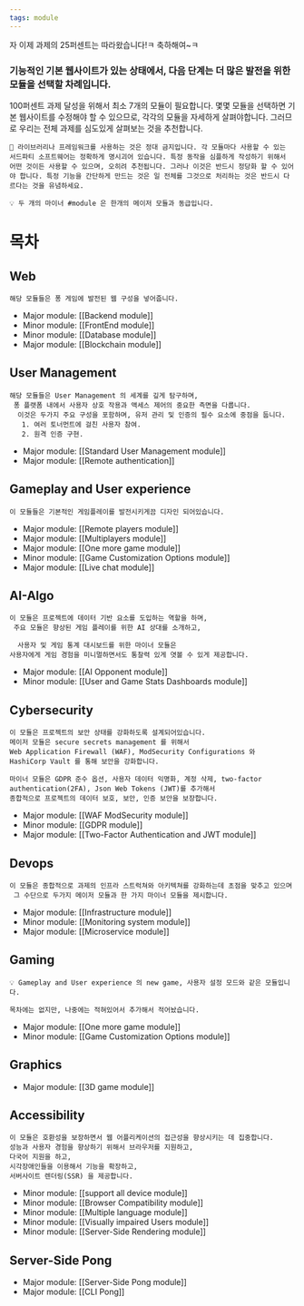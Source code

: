 ```yaml
---
tags: module
---
```

자 이제 과제의 25퍼센트는 따라왔습니다!ㅋ 축하해여~ㅋ
### 기능적인 기본 웹사이트가 있는 상태에서, 다음 단계는 더 많은 발전을 위한 모듈을 선택할 차례입니다.
100퍼센트 과제 달성을 위해서 최소 7개의 모듈이 필요합니다. 몇몇 모듈을 선택하면 기본 웹사이트를 수정해야 할 수 있으므로, 각각의 모듈을 자세하게 살펴야합니다. 그러므로 우리는 전체 과제를 심도있게 살펴보는 것을 추천합니다.

```
🚨 라이브러리나 프레임워크를 사용하는 것은 정대 금지입니다. 각 모듈마다 사용할 수 있는 서드파티 소프트웨어는 정확하게 명시괴어 있습니다. 특정 동작을 심플하게 작성하기 위해서 어떤 것이든 사용할 수 있으며, 오히려 추천됩니다. 그러나 이것은 반드시 정당화 할 수 있어야 합니다. 특정 기능을 간단하게 만드는 것은 일 전체를 그것으로 처리하는 것은 반드시 다르다는 것을 유념하세요.
```
```
💡 두 개의 마이너 #module 은 한개의 메이저 모듈과 동급입니다.
```

# 목차

## Web
	해당 모듈들은 퐁 게임에 발전된 웹 구성을 넣어줍니다.

- Major module: [[Backend module]]
- Minor module: [[FrontEnd module]]
- Minor module: [[Database module]]
- Major module: [[Blockchain module]]

## User Management
	해당 모듈들은 User Management 의 세계를 깊게 탐구하며,
	 퐁 플랫폼 내에서 사용자 상호 작용과 액세스 제어의 중요한 측면을 다룹니다.
	  이것은 두가지 주요 구성을 포함하며, 유저 관리 및 인증의 필수 요소에 중점을 둡니다.
	   1. 여러 토너먼트에 걸친 사용자 참여.
	   2. 원격 인증 구현.

- Major module: [[Standard User Management module]]
- Major module: [[Remote authentication]]

## Gameplay and User experience
	이 모듈들은 기본적인 게임플레이를 발전시키게끔 디자인 되어있습니다. 

- Major module: [[Remote players module]]
- Major module: [[Multiplayers module]]
- Major module: [[One more game module]]
- Minor module: [[Game Customization Options module]]
- Major module: [[Live chat module]]

## AI-Algo
	이 모듈은 프로젝트에 데이터 기반 요소를 도입하는 역할을 하며,
	 주요 모듈은 향상된 게임 플레이를 위한 AI 상대를 소개하고,
	 
	  사용자 및 게임 통계 대시보드를 위한 마이너 모듈은
	사용자에게 게임 경험을 미니멀하면서도 통찰력 있게 엿볼 수 있게 제공합니다. 

- Major module: [[AI Opponent module]]
- Minor module: [[User and Game Stats Dashboards module]]

## Cybersecurity
	이 모듈은 프로젝트의 보안 상태를 강화하도록 설계되어있습니다.
	메이저 모듈은 secure secrets management 를 위해서
	Web Application Firewall (WAF), ModSecurity Configurations 와 HashiCorp Vault 를 통해 보안을 강화합니다.
	
	마이너 모듈은 GDPR 준수 옵션, 사용자 데이터 익명화, 계정 삭제, two-factor authentication(2FA), Json Web Tokens (JWT)를 추가해서
	종합적으로 프로젝트의 데이터 보호, 보안, 인증 보안을 보장합니다.

- Major module: [[WAF  ModSecurity module]]
- Minor module: [[GDPR module]]
- Major module: [[Two-Factor Authentication and JWT module]]

## Devops
	이 모듈은 종합적으로 과제의 인프라 스트럭쳐와 아키텍쳐를 강화하는데 초점을 맞추고 있으며
	 그 수단으로 두가지 메이저 모듈과 한 가지 마이너 모듈을 제시합니다.

- Major module: [[Infrastructure module]]
- Minor module: [[Monitoring system module]]
- Major module: [[Microservice module]]

## Gaming
	💡 Gameplay and User experience 의 new game, 사용자 설정 모드와 같은 모듈입니다.
	
	목차에는 없지만, 나중에는 적혀있어서 추가해서 적어놨습니다.
	
- Major module: [[One more game module]]
- Minor module: [[Game Customization Options module]]

## Graphics
- Major module: [[3D game module]]

## Accessibility
	이 모듈은 호환성을 보장하면서 웹 어플리케이션의 접근성을 향상시키는 데 집중합니다.
	성능과 사용자 경험을 향상하기 위해서 브라우저를 지원하고,
	다국어 지원을 하고,
	시각장애인들을 이용해서 기능을 확장하고,
	서버사이트 렌더링(SSR) 을 제공합니다. 
	
- Minor module: [[support all device module]]
- Minor module: [[Browser Compatibility module]]
- Minor module: [[Multiple language module]]
- Minor module: [[Visually impaired Users module]]
- Minor module: [[Server-Side Rendering module]]

## Server-Side Pong

- Major module: [[Server-Side Pong module]]
- Major module: [[CLI Pong]]